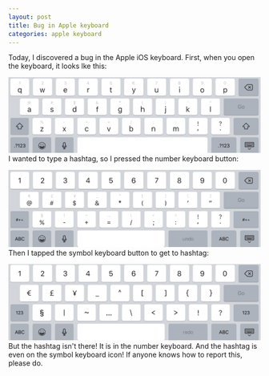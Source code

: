 ```yaml
---
layout: post
title: Bug in Apple keyboard
categories: apple keyboard
---
```

Today, I discovered a bug in the Apple iOS keyboard. First, when you open the keyboard, it looks lke this:

![image](./_assets/7A721AA6-5BF8-4FAA-8E9D-E0D1C79A2F73.jpeg)
I wanted to type a hashtag, so I pressed the number keyboard button:

![image](./_assets/E8C019C8-B345-4101-989B-1BAECB9E325C.jpeg)
Then I tapped the symbol keyboard button to get to hashtag:

![image](./_assets/BB280E7E-730E-4B9E-9C6A-CDDB6396C8D9.jpeg)
But the hashtag isn't there! It is in the number keyboard. And the hashtag is even on the symbol keyboard icon! If anyone knows how to report this, please do.
